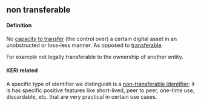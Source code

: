 ## non transferable

<h4>Definition</h4><p>No <a href="transferable">capacity to transfer</a> (the control over) a certain digital asset in an unobstructed or loss-less manner. As opposed to <a href="transferable">transferable</a>.</p><p>For example not legally transferable to the ownership of another entity.</p><h4>KERI related</h4><p>A specific type of identifier we distinguish is a <a href="non-transferable-identifier">non-transferable identifier</a>; it is has specific positive features like short-lived, peer to peer, one-time use, discardable, etc. that are very practical in certain use cases.</p>

